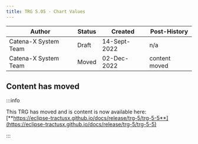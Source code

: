 ```yaml
---
title: TRG 5.05 - Chart Values
---
```


| Author               | Status | Created      | Post-History   |
|----------------------|--------|--------------|----------------|
| Catena-X System Team | Draft  | 14-Sept-2022 | n/a            |
| Catena-X System Team | Moved  | 02-Dec-2022  | content moved  |

## Content has moved

:::info

This TRG has moved and is content is now available
here: [**https://eclipse-tractusx.github.io/docs/release/trg-5/trg-5-5**](https://eclipse-tractusx.github.io/docs/release/trg-5/trg-5-5)

:::

